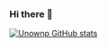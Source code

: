 ### Hi there 👋

[![Unownp GitHub stats](https://github-readme-stats.vercel.app/api?username=unownp)](https://github.com/unownp/github-readme-stats)
<!--
**unownp/unownp** is a ✨ _special_ ✨ repository because its `README.md` (this file) appears on your GitHub profile.

Here are some ideas to get you started:

- 🔭 I’m currently working on ...
- 🌱 I’m currently learning ...
- 👯 I’m looking to collaborate on ...
- 🤔 I’m looking for help with ...
- 💬 Ask me about ...
- 📫 How to reach me: ...
- 😄 Pronouns: ...
- ⚡ Fun fact: ...
-->
